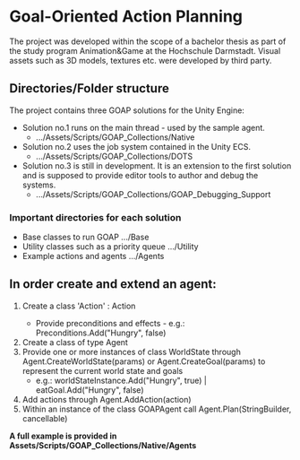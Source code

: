 #
# Goal-Oriented Action Planning
The project was developed within the scope of a bachelor thesis as part of the study program Animation&Game at the Hochschule Darmstadt. 
Visual assets such as 3D models, textures etc. were developed by third party.

## Directories/Folder structure
The project contains three GOAP solutions for the Unity Engine:
- Solution no.1 runs on the main thread - used by the sample agent.
    - .../Assets/Scripts/GOAP_Collections/Native
- Solution no.2 uses the job system contained in the Unity ECS.
    - .../Assets/Scripts/GOAP_Collections/DOTS
- Solution no.3 is still in development. It is an extension to the first solution and is supposed to provide editor tools to author and debug the systems.
    - .../Assets/Scripts/GOAP_Collections/GOAP_Debugging_Support

### Important directories for each solution
- Base classes to run GOAP .../Base
- Utility classes such as a priority queue .../Utility
- Example actions and agents .../Agents

## In order create and extend an agent:
1. Create a class 'Action' : Action<Agent>
    - Provide preconditions and effects - e.g.: Preconditions.Add("Hungry", false)
2. Create a class of type Agent
3. Provide one or more instances of class WorldState through Agent.CreateWorldState(params) or Agent.CreateGoal(params) to represent the current world state and goals
    - e.g.: worldStateInstance.Add("Hungry", true) | eatGoal.Add("Hungry", false)
4. Add actions through Agent.AddAction(action)
5. Within an instance of the class GOAPAgent call Agent.Plan(StringBuilder, cancellable)

**A full example is provided in Assets/Scripts/GOAP_Collections/Native/Agents**
